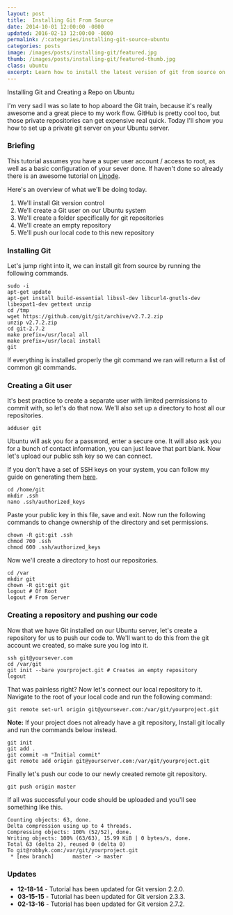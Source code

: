 ```yaml
---
layout: post
title:  Installing Git From Source
date: 2014-10-01 12:00:00 -0800
updated: 2016-02-13 12:00:00 -0800
permalink: /:categories/installing-git-source-ubuntu
categories: posts
image: /images/posts/installing-git/featured.jpg
thumb: /images/posts/installing-git/featured-thumb.jpg
class: ubuntu
excerpt: Learn how to install the latest version of git from source on Ubuntu 14.04.
---
```


Installing Git and Creating a Repo on Ubuntu

I'm very sad I was so late to hop aboard the Git train, because it's really awesome and a great piece to my work flow. GitHub is pretty cool too, but those private repositories can get expensive real quick. Today I'll show you how to set up a private git server on your Ubuntu server.

### Briefing

This tutorial assumes you have a super user account / access to root, as well as a basic configuration of your sever done. If haven't done so already there is an awesome tutorial on [Linode](https://www.linode.com/docs/getting-started).

Here's an overview of what we'll be doing today.

1. We'll install Git version control
2. We'll create a Git user on our Ubuntu system
3. We'll create a folder specifically for git repositories
4. We'll create an empty repository
5. We'll push our local code to this new repository

### Installing Git

Let's jump right into it, we can install git from source by running the following commands.

```nohighlight
sudo -i
apt-get update
apt-get install build-essential libssl-dev libcurl4-gnutls-dev libexpat1-dev gettext unzip
cd /tmp
wget https://github.com/git/git/archive/v2.7.2.zip
unzip v2.7.2.zip
cd git-2.7.2
make prefix=/usr/local all
make prefix=/usr/local install
git
```

If everything is installed properly the git command we ran will return a list of common git commands.

### Creating a Git user

It's best practice to create a separate user with limited permissions to commit with, so let's do that now. We'll also set up a directory to host all our repositories.

```nohighlight
adduser git
```

Ubuntu will ask you for a password, enter a secure one. It will also ask you for a bunch of contact information, you can just leave that part blank. Now let's upload our public ssh key so we can connect.

If you don't have a set of SSH keys on your system, you can follow my guide on generating them [here](/general/ssh-keys-windows-osx-ubuntu).

```nohighlight
cd /home/git
mkdir .ssh
nano .ssh/authorized_keys
```

Paste your public key in this file, save and exit. Now run the following commands to change ownership of the directory and set permissions.

```nohighlight
chown -R git:git .ssh
chmod 700 .ssh
chmod 600 .ssh/authorized_keys
```

Now we'll create a directory to host our repositories.

```nohighlight
cd /var
mkdir git
chown -R git:git git
logout # Of Root
logout # From Server
```

### Creating a repository and pushing our code

Now that we have Git installed on our Ubuntu server, let's create a repository for us to push our code to. We'll want to do this from the git account we created, so make sure you log into it.

```nohighlight
ssh git@yoursever.com
cd /var/git
git init --bare yourproject.git # Creates an empty repository
logout
```

That was painless right? Now let's connect our local repository to it. Navigate to the root of your local code and run the following command:

```nohighlight
git remote set-url origin git@yoursever.com:/var/git/yourproject.git
```

**Note:** If your project does not already have a git repository, Install git locally and run the commands below instead.

```nohighlight
git init
git add .
git commit -m "Initial commit"
git remote add origin git@yourserver.com:/var/git/yourproject.git
```

Finally let's push our code to our newly created remote git repository.

```nohighlight
git push origin master
```

If all was successful your code should be uploaded and you'll see something like this.

```nohighlight
Counting objects: 63, done.
Delta compression using up to 4 threads.
Compressing objects: 100% (52/52), done.
Writing objects: 100% (63/63), 15.99 KiB | 0 bytes/s, done.
Total 63 (delta 2), reused 0 (delta 0)
To git@robbyk.com:/var/git/yourproject.git
 * [new branch]      master -> master
```

### Updates

- **12-18-14** - Tutorial has been updated for Git version 2.2.0.
- **03-15-15** - Tutorial has been updated for Git version 2.3.3.
- **02-13-16** - Tutorial has been updated for Git version 2.7.2.